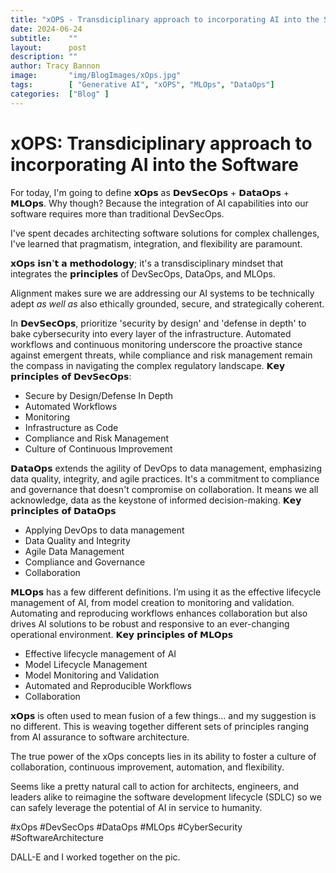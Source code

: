 ```yaml
---
title: "xOPS - Transdiciplinary approach to incorporating AI into the Software"
date: 2024-06-24
subtitle:    ""
layout:      post 
description: ""
author: Tracy Bannon
image:       "img/BlogImages/xOps.jpg"
tags:        [ "Generative AI", "xOPS", "MLOps", "DataOps"]
categories:  ["Blog" ]
---
```

# xOPS: Transdiciplinary approach to incorporating AI into the Software #
For today, I'm going to define 𝘅𝗢𝗽𝘀 as 𝗗𝗲𝘃𝗦𝗲𝗰𝗢𝗽𝘀 + 𝗗𝗮𝘁𝗮𝗢𝗽𝘀 + 𝗠𝗟𝗢𝗽𝘀.  Why though?  Because the integration of AI capabilities into our software requires more than traditional DevSecOps. 

I've spent decades architecting software solutions for complex challenges, I've learned that pragmatism, integration, and flexibility are paramount.

𝘅𝗢𝗽𝘀 𝗶𝘀𝗻'𝘁 𝗮 𝗺𝗲𝘁𝗵𝗼𝗱𝗼𝗹𝗼𝗴𝘆; it's a transdisciplinary mindset that integrates the 𝗽𝗿𝗶𝗻𝗰𝗶𝗽𝗹𝗲𝘀 of DevSecOps, DataOps, and MLOps.

Alignment makes sure we are addressing our AI systems to be technically adept *as well as* also ethically grounded, secure, and strategically coherent.

In 𝗗𝗲𝘃𝗦𝗲𝗰𝗢𝗽𝘀, prioritize 'security by design' and 'defense in depth' to bake cybersecurity into every layer of the infrastructure. Automated workflows and continuous monitoring underscore the proactive stance against emergent threats, while compliance and risk management remain the compass in navigating the complex regulatory landscape.
𝗞𝗲𝘆 𝗽𝗿𝗶𝗻𝗰𝗶𝗽𝗹𝗲𝘀 𝗼𝗳 𝗗𝗲𝘃𝗦𝗲𝗰𝗢𝗽𝘀:
- Secure by Design/Defense In Depth
- Automated Workflows
- Monitoring 
- Infrastructure as Code
- Compliance and Risk Management
- Culture of Continuous Improvement

𝗗𝗮𝘁𝗮𝗢𝗽𝘀 extends the agility of DevOps to data management, emphasizing data quality, integrity, and agile practices. It's a commitment to compliance and governance that doesn't compromise on collaboration. It means we all acknowledge, data as the keystone of informed decision-making.
𝗞𝗲𝘆 𝗽𝗿𝗶𝗻𝗰𝗶𝗽𝗹𝗲𝘀 𝗼𝗳 𝗗𝗮𝘁𝗮𝗢𝗽𝘀 
- Applying DevOps to data management 
- Data Quality and Integrity
- Agile Data Management 
- Compliance and Governance
- Collaboration

𝗠𝗟𝗢𝗽𝘀 has a few different definitions.  I’m using it as the effective lifecycle management of AI, from model creation to monitoring and validation. Automating and reproducing workflows enhances collaboration but also drives AI solutions to be robust and responsive to an ever-changing operational environment.
𝗞𝗲𝘆 𝗽𝗿𝗶𝗻𝗰𝗶𝗽𝗹𝗲𝘀 𝗼𝗳 𝗠𝗟𝗢𝗽𝘀
- Effective lifecycle management of AI
- Model Lifecycle Management
- Model Monitoring and Validation
- Automated and Reproducible Workflows
- Collaboration

𝘅𝗢𝗽𝘀 is often used to mean fusion of a few things… and my suggestion is no different.  This is weaving together different sets of principles ranging from AI assurance to software architecture.

The true power of the xOps concepts lies in its ability to foster a culture of collaboration, continuous improvement, automation, and flexibility.
 
Seems like a pretty natural call to action for architects, engineers, and leaders alike to reimagine the software development lifecycle (SDLC) so we can safely leverage the potential of AI in service to humanity.

#xOps #DevSecOps #DataOps #MLOps #CyberSecurity #SoftwareArchitecture

DALL-E and I worked together on the pic.  





